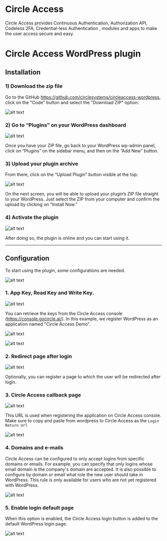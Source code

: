 # Circle Access
Circle Access provides Continuous Authentication, Authorization API, Codeless 2FA, Credential-less Authentication , modules and apps to make the user access secure and easy.

# Circle Access WordPress plugin

## Installation

### 1) Download the zip file

Go to the GitHub https://github.com/circlesystems/circleaccess-wordpress, click on the "Code" button and select the "Download ZIP" option.

![alt text](docs/images/image20.png)


### 2) Go to “Plugins” on your WordPress dashboard

![alt text](docs/images/image1.png) 


Once you have your ZIP file, go back to your WordPress wp-admin panel, click on “Plugins” on the sidebar menu, and then on the “Add New” button.


### 3) Upload your plugin archive

From there, click on the “Upload Plugin” button visible at the top:


![alt text](docs/images/image25.png)

On the next screen, you will be able to upload your plugin’s ZIP file straight to your WordPress. Just select the ZIP from your computer and confirm the upload by clicking on “Install Now.”

### 4) Activate the plugin

![alt text](docs/images/image28.png)

After doing so, the plugin is online and you can start using it.

<hr>
 
## Configuration

To start using the plugin, some configurations are needed. 

![alt text](docs/images/image35.png)
 

### 1. App Key, Read Key and Write Key. 

![alt text](docs/images/image45.png)

You can retrieve the keys from the Circle Access console (https://console.gocircle.ai/).
In this example, we register WordPress as an application named "Circle Access Demo".
 

![alt text](docs/images/image50.png)

 
![alt text](docs/images/image55.png)

### 2. Redirect page after login

![alt text](docs/images/image58.png)

Optionally, you can register a page to which the user will be redirected after login.


### 3. Circle Access callback page

![alt text](docs/images/image60.png)

This URL is used when registering the application on Circle Access console. Make sure to copy and paste from wordpress to Circle Access as the ```Login Return Url```

![alt text](docs/images/image65.png)

### 4. Domains and e-mails

Circle Access can be configured to only accept logins from specific domains or emails.
For example, you can specify that only logins whose email domain is the company's domain are accepted.
It is also possible to configure by domain or email what role the new user should take in WordPress. This rule is only available for users who are not yet registered with WordPress.

![alt text](docs/images/image70.png)

### 5. Enable login default page

When this option is enabled, the Circle Access login button is added to the default WordPress login page.

![alt text](docs/images/image41.png)
